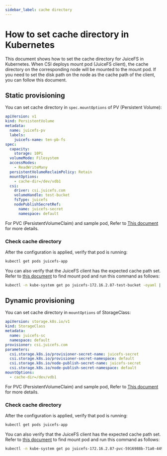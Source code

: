 ```yaml
---
sidebar_label: cache directory
---
```


# How to set cache directory in Kubernetes

This document shows how to set the cache directory for JuiceFS in Kubernetes. When CSI deploys mount pod (JuiceFS client),
the cache directory on the corresponding node will be mounted to the mount pod. If you need to set the disk path on the node as the cache path of the client, you can follow this document.

## Static provisioning

You can set cache directory in `spec.mountOptions` of PV (Persistent Volume):

```yaml
apiVersion: v1
kind: PersistentVolume
metadata:
  name: juicefs-pv
  labels:
    juicefs-name: ten-pb-fs
spec:
  capacity:
    storage: 10Pi
  volumeMode: Filesystem
  accessModes:
    - ReadWriteMany
  persistentVolumeReclaimPolicy: Retain
  mountOptions:
    - cache-dir=/dev/vdb1
  csi:
    driver: csi.juicefs.com
    volumeHandle: test-bucket
    fsType: juicefs
    nodePublishSecretRef:
      name: juicefs-secret
      namespace: default
```

For PVC (PersistentVolumeClaim) and sample pod, Refer to [This document](./static-provisioning.md) for more details.

### Check cache directory

After the configuration is applied, verify that pod is running:

```sh
kubectl get pods juicefs-app
```

You can also verify that the JuiceFS client has the expected cache path set. Refer
to [this document](../troubleshooting.md#get-mount-pod) to find mount pod and run this command as follows:

```sh
kubectl -n kube-system get po juicefs-172.16.2.87-test-bucket -oyaml | grep mount.juicefs
```

## Dynamic provisioning

You can set cache directory in `mountOptions` of StorageClass:

```yaml
apiVersion: storage.k8s.io/v1
kind: StorageClass
metadata:
  name: juicefs-sc
  namespace: default
provisioner: csi.juicefs.com
parameters:
  csi.storage.k8s.io/provisioner-secret-name: juicefs-secret
  csi.storage.k8s.io/provisioner-secret-namespace: default
  csi.storage.k8s.io/node-publish-secret-name: juicefs-secret
  csi.storage.k8s.io/node-publish-secret-namespace: default
mountOptions:
  - cache-dir=/dev/vdb1
```

For PVC (PersistentVolumeClaim) and sample pod, Refer to [This document](./dynamic-provisioning.md) for more details.

### Check cache directory

After the configuration is applied, verify that pod is running:

```sh
kubectl get pods juicefs-app
```

You can also verify that the JuiceFS client has the expected cache path set. Refer
to [this document](../troubleshooting.md#get-mount-pod) to find mount pod and run this command as follows:

```sh
kubectl -n kube-system get po juicefs-172.16.2.87-pvc-5916988b-71a0-4494-8315-877d2dbb8709 -oyaml | grep mount.juicefs
```
